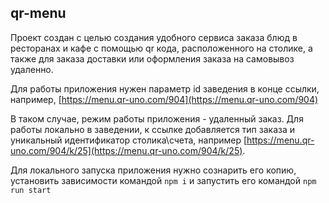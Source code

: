 ## qr-menu

Проект создан с целью создания удобного сервиса заказа блюд в ресторанах и кафе с помощью qr кода, расположенного на столике, а также для заказа доставки или оформления заказа на самовывоз удаленно.

Для работы приложения нужен параметр id заведения в конце ссылки, например, [https://menu.qr-uno.com/904](https://menu.qr-uno.com/904)

В таком случае, режим работы приложения - удаленный заказ. Для работы локально в заведении, к ссылке добавляется тип заказа и уникальный идентификатор столика\счета, например [https://menu.qr-uno.com/904/k/25](https://menu.qr-uno.com/904/k/25).

Для локального запуска приложения нужно сознарить его копию, установить зависимости командой `npm i` и запустить его командой `npm run start`
